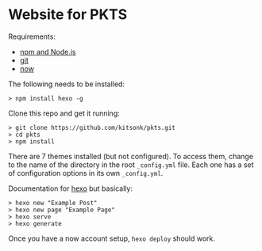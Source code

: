 # Website for PKTS

Requirements:

* [npm and Node.js](https://nodejs.org/)
* [git](https://git-scm.com/)
* [now](https://zeit.co/)

The following needs to be installed:

```
> npm install hexo -g
```

Clone this repo and get it running:

```
> git clone https://github.com/kitsonk/pkts.git
> cd pkts
> npm install
```

There are 7 themes installed (but not configured).  To access them, change to the name of the directory in the root `_config.yml` file.  Each one has a set of configuration options in its own `_config.yml`.

Documentation for [hexo](https://hexo.io/docs/commands.html) but basically:

```
> hexo new "Example Post"
> hexo new page "Example Page"
> hexo serve
> hexo generate
```

Once you have a now account setup, `hexo deploy` should work.
